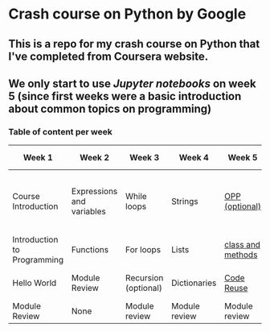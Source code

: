 # Crash course on Python by Google
## This is a repo for my crash course on Python that I've completed from Coursera website.
## We only start to use _Jupyter notebooks_ on week 5 (since first weeks were a basic introduction about common topics on programming)
### Table of content per week
| Week 1 | Week 2 | Week 3 |  Week 4 | Week 5 | Week 6 | 
|-----|-------|----------  | --------|--------|--------|
|Course Introduction| Expressions and variables| While loops | Strings | <a href= "./week5/C1M5_Object_Oriented_Programming_V7.ipynb">OPP (optional)</a> | <a href="./week6/C1M6L1_Putting_It_All_Together.ipynb">Writing Scripts from the Ground Up</a> |
|Introduction to Programming| Functions | For loops | Lists | <a href="./week5/C1M5L2_Methods_and_Classes_V3.ipynb">class and methods</a> | <a href= "./week6/C1M6L2_final_project_V3.ipynb">Final Project </a>|
|Hello World| Module Review | Recursion (optional) | Dictionaries | <a href="./week5/C1M5L3_Code_Reuse_V2.ipynb">Code Reuse</a> | Course Wrap-up |
|Module Review| None | Module review | Module review | Module review | None |

